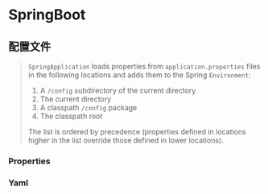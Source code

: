 # SpringBoot

## 配置文件

> `SpringApplication` loads properties from `application.properties` files in the following locations and adds them to the Spring `Environment`:
>
> 1. A `/config` subdirectory of the current directory
> 2. The current directory
> 3. A classpath `/config` package
> 4. The classpath root
>
> The list is ordered by precedence (properties defined in locations higher in the list override those defined in lower locations).

### Properties



### Yaml

